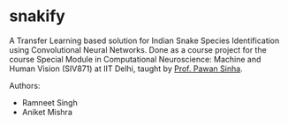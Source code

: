 # snakify

A Transfer Learning based solution for Indian Snake Species Identification using Convolutional Neural Networks. Done as a course project for the course Special Module in Computational Neuroscience: Machine and Human Vision (SIV871) at IIT Delhi, taught by [Prof. Pawan Sinha](https://web.mit.edu/sinhalab/pawansinha.html).

Authors:

- Ramneet Singh
- Aniket Mishra
